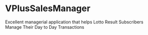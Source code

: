 # VPlusSalesManager
Excellent managerial application that helps Lotto Result Subscribers Manage Their Day to Day Transactions
